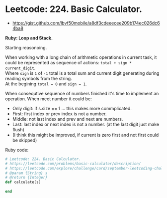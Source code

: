 # Leetcode: 224. Basic Calculator.

- https://gist.github.com/lbvf50mobile/a8df3cdeeecee209b174ec026dc64ba8

**Ruby: Loop and Stack.**

Starting reasonoing.

When working with a long chain of arithmetic operations in current task, it could be represented as sequence of actions: `total + sign * current_digit`.  
Where `sign` is `1` of `-1` total is a total sum and current digit generating during reading symbols from the string.  
At the begining `total = 0` and `sign = 1`.   

When consequtive sequence of numbers finished it's time to implement an operation. When meet number it could be:

- Only digit: if s.size == 1 ... this makes more commplicated.
- First: first index or prev index is not a number.
- Middle: not last index and prev and next are numbers.
- Last: last index or next index is not a number. (at the last digit just make flush)
- (I think this might be improved, if current is zero first and not first could be skipped)

 
 
Ruby code:
```Ruby
# Leetcode: 224. Basic Calculator.
# https://leetcode.com/problems/basic-calculator/description/
# https://leetcode.com/explore/challenge/card/september-leetcoding-challenge-2021/637/week-2-september-8th-september-14th/3971/
# @param {String} s
# @return {Integer}
def calculate(s)
    
end
```
